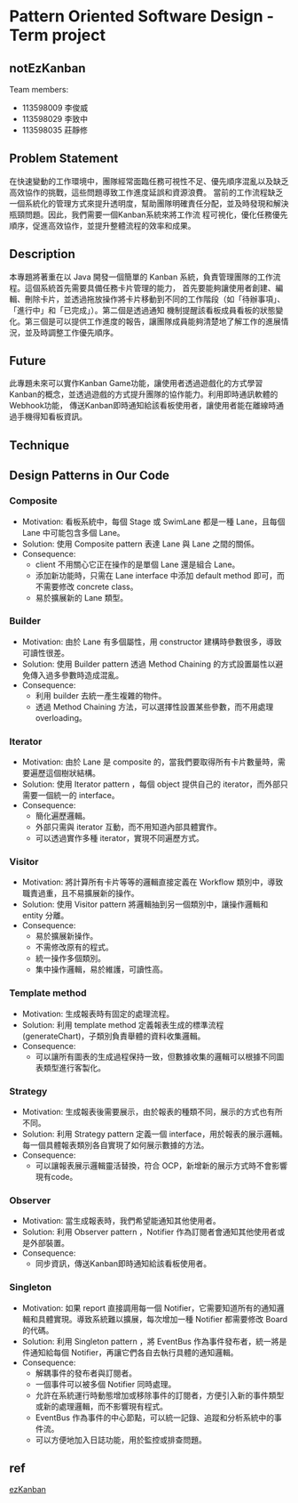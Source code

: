 # Pattern Oriented Software Design - Term project

## notEzKanban

Team members:

- 113598009 李俊威
- 113598029 李致中
- 113598035 莊靜修

## Problem Statement
在快速變動的工作環境中，團隊經常面臨任務可視性不足、優先順序混亂以及缺乏高效協作的挑戰，這些問題導致工作進度延誤和資源浪費。
當前的工作流程缺乏一個系統化的管理方式來提升透明度，幫助團隊明確責任分配，並及時發現和解決瓶頸問題。因此，我們需要一個Kanban系統來將工作流
程可視化，優化任務優先順序，促進高效協作，並提升整體流程的效率和成果。

## Description
本專題將著重在以 Java 開發一個簡單的 Kanban 系統，負責管理團隊的工作流程。這個系統首先需要具備任務卡片管理的能力，
首先要能夠讓使用者創建、編輯、刪除卡片，並透過拖放操作將卡片移動到不同的工作階段（如「待辦事項」、「進行中」和「已完成」）。第二個是透過通知
機制提醒該看板成員看板的狀態變化。第三個是可以提供工作進度的報告，讓團隊成員能夠清楚地了解工作的進展情況，並及時調整工作優先順序。

## Future
此專題未來可以實作Kanban Game功能，讓使用者透過遊戲化的方式學習Kanban的概念，並透過遊戲的方式提升團隊的協作能力。利用即時通訊軟體的Webhook功能，
傳送Kanban即時通知給該看板使用者，讓使用者能在離線時通過手機得知看板資訊。

## Technique

## Design Patterns in Our Code
### Composite
- Motivation:
看板系統中，每個 Stage 或 SwimLane 都是一種 Lane，且每個 Lane 中可能包含多個 Lane。
- Solution:
使用 Composite pattern 表達 Lane 與 Lane 之間的關係。
- Consequence:
  - client 不用關心它正在操作的是單個 Lane 還是組合 Lane。
  - 添加新功能時，只需在 Lane interface 中添加 default method 即可，而不需要修改 concrete class。
  - 易於擴展新的 Lane 類型。
### Builder
- Motivation:
  由於 Lane 有多個屬性，用 constructor 建構時參數很多，導致可讀性很差。
- Solution:
  使用 Builder pattern 透過 Method Chaining 的方式設置屬性以避免傳入過多參數時造成混亂。
- Consequence:
  - 利用 builder 去統一產生複雜的物件。
  - 透過 Method Chaining 方法，可以選擇性設置某些參數，而不用處理 overloading。
### Iterator
- Motivation:
  由於 Lane 是 composite 的，當我們要取得所有卡片數量時，需要遍歷這個樹狀結構。
- Solution:
  使用 Iterator pattern ，每個 object 提供自己的 iterator，而外部只需要一個統一的 interface。
- Consequence:
  - 簡化遍歷邏輯。
  - 外部只需與 iterator 互動，而不用知道內部具體實作。
  - 可以透過實作多種 iterator，實現不同遍歷方式。
### Visitor
- Motivation:
  將計算所有卡片等等的邏輯直接定義在 Workflow 類別中，導致職責過重，且不易擴展新的操作。
- Solution:
  使用 Visitor pattern 將邏輯抽到另一個類別中，讓操作邏輯和 entity 分離。
- Consequence:
  - 易於擴展新操作。
  - 不需修改原有的程式。
  - 統一操作多個類別。
  - 集中操作邏輯，易於維護，可讀性高。
### Template method
- Motivation:
  生成報表時有固定的處理流程。
- Solution:
  利用 template method 定義報表生成的標準流程 (generateChart)，子類別負責舉體的資料收集邏輯。
- Consequence:
  - 可以讓所有圖表的生成過程保持一致，但數據收集的邏輯可以根據不同圖表類型進行客製化。
### Strategy
- Motivation:
  生成報表後需要展示，由於報表的種類不同，展示的方式也有所不同。
- Solution:
  利用 Strategy pattern 定義一個 interface，用於報表的展示邏輯。每一個具體報表類別各自實現了如何展示數據的方法。
- Consequence:
  - 可以讓報表展示邏輯靈活替換，符合 OCP，新增新的展示方式時不會影響現有code。
### Observer
- Motivation:
  當生成報表時，我們希望能通知其他使用者。
- Solution:
  利用 Observer pattern ，Notifier 作為訂閱者會通知其他使用者或是外部裝置。
- Consequence:
  - 同步資訊，傳送Kanban即時通知給該看板使用者。
### Singleton
- Motivation:
如果 report 直接調用每一個 Notifier，它需要知道所有的通知邏輯和具體實現。導致系統難以擴展，每次增加一種 Notifier 都需要修改 Board 的代碼。
- Solution:
利用 Singleton pattern ，將 EventBus 作為事件發布者，統一將是件通知給每個 Notifier，再讓它們各自去執行具體的通知邏輯。
- Consequence:
  - 解耦事件的發布者與訂閱者。
  - 一個事件可以被多個 Notifier 同時處理。
  - 允許在系統運行時動態增加或移除事件的訂閱者，方便引入新的事件類型或新的處理邏輯，而不影響現有程式。
  - EventBus 作為事件的中心節點，可以統一記錄、追蹤和分析系統中的事件流。
  - 可以方便地加入日誌功能，用於監控或排查問題。
## ref
[ezKanban](https://gitlab.com/TeddyChen/ezkanban_2020)